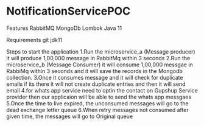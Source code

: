 # NotificationServicePOC

Features
   RabbitMQ
    MongoDb
    Lombok
    Java 11

Requirements
  git
  jdk11
  
  
Steps to start the application
1.Run the microservice_a (Message producer) it will produce 1,00,000 message in RabbitMq  within 3 seconds
2.Run the microservice_b (Message Consumer) it will consume 1,00,000 messgae in RabbiMq within 3 seconds and it will save the records in the Mongodb collection.
3.Once it consumes message and it will check for duplicate emails if its there it will not create duplicate entries and then it will send email 
4.for whats app service need to optin the contact  on Gupshup Service provider then  our applicaion will be able to send the whats app messgaes
5.Once the time to live expired, the unconsumed messages will go to the dead exchange letter queue
6.When retry messages not consumed after given time, the messages will go to
Original queue


